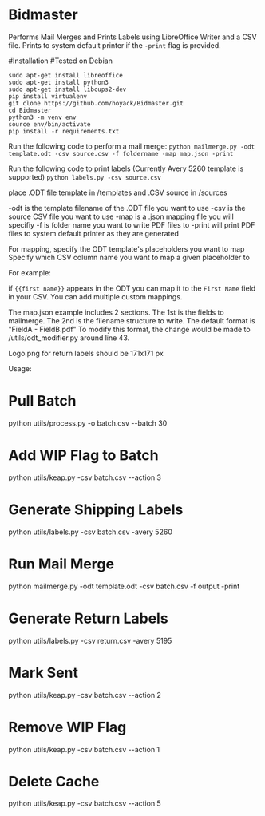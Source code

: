 # Bidmaster
Performs Mail Merges and Prints Labels using LibreOffice Writer and a CSV file.
Prints to system default printer if the `-print` flag is provided.

#Installation
#Tested on Debian
```
sudo apt-get install libreoffice
sudo apt-get install python3
sudo apt-get install libcups2-dev
pip install virtualenv
git clone https://github.com/hoyack/Bidmaster.git
cd Bidmaster
python3 -m venv env
source env/bin/activate
pip install -r requirements.txt
```

Run the following code to perform a mail merge:
`python mailmerge.py -odt template.odt -csv source.csv -f foldername -map map.json -print`

Run the following code to print labels (Currently Avery 5260 template is supported)
`python labels.py -csv source.csv`

place .ODT file template in /templates and .CSV source in /sources

-odt is the template filename of the .ODT file you want to use
-csv is the source CSV file you want to use
-map is a .json mapping file you will specifiy
-f is folder name you want to write PDF files to
-print will print PDF files to system default printer as they are generated

For mapping, specify the ODT template's placeholders you want to map
Specify which CSV column name you want to map a given placeholder to

For example:

if `{{first name}}` appears in the ODT you can map it to the `First Name` field in your CSV.
You can add multiple custom mappings.

The map.json example includes 2 sections. The 1st is the fields to mailmerge.
The 2nd is the filename structure to write.
The default format is "FieldA - FieldB.pdf"
    To modify this format, the change would be made to /utils/odt_modifier.py around line 43.

Logo.png for return labels should be 171x171 px

Usage:

# Pull Batch
python utils/process.py -o batch.csv --batch 30

# Add WIP Flag to Batch
python utils/keap.py -csv batch.csv --action 3

# Generate Shipping Labels
python utils/labels.py -csv batch.csv -avery 5260

# Run Mail Merge
python mailmerge.py -odt template.odt -csv batch.csv -f output -print

# Generate Return Labels
python utils/labels.py -csv return.csv -avery 5195

# Mark Sent
python utils/keap.py -csv batch.csv --action 2

# Remove WIP Flag
python utils/keap.py -csv batch.csv --action 1

# Delete Cache
python utils/keap.py -csv batch.csv --action 5